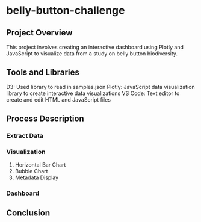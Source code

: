 # belly-button-challenge

## Project Overview
This project involves creating an interactive dashboard using Plotly and JavaScript to visualize data from a study on belly button biodiversity. 

## Tools and Libraries
D3: Used library to read in samples.json 
Plotly: JavaScript data visualization library to create interactive data visualizations
VS Code: Text editor to create and edit HTML and JavaScript files

## Process Description
### Extract Data

### Visualization
1. Horizontal Bar Chart
2. Bubble Chart
3. Metadata Display 

### Dashboard

## Conclusion 